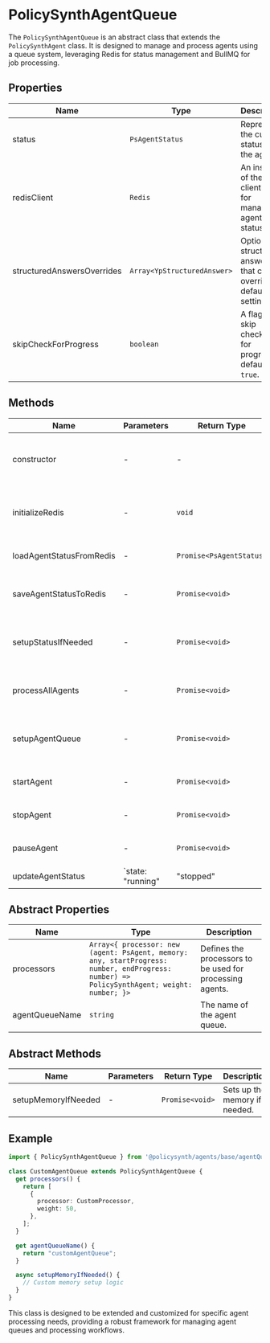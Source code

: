 # PolicySynthAgentQueue

The `PolicySynthAgentQueue` is an abstract class that extends the `PolicySynthAgent` class. It is designed to manage and process agents using a queue system, leveraging Redis for status management and BullMQ for job processing.

## Properties

| Name                      | Type                        | Description                                                                 |
|---------------------------|-----------------------------|-----------------------------------------------------------------------------|
| status                    | `PsAgentStatus`             | Represents the current status of the agent.                                 |
| redisClient               | `Redis`                     | An instance of the Redis client used for managing agent status.             |
| structuredAnswersOverrides| `Array<YpStructuredAnswer>` | Optional structured answers that can override default settings.             |
| skipCheckForProgress      | `boolean`                   | A flag to skip checking for progress, default is `true`.                    |

## Methods

| Name                        | Parameters                                                                 | Return Type         | Description                                                                 |
|-----------------------------|----------------------------------------------------------------------------|---------------------|-----------------------------------------------------------------------------|
| constructor                 | -                                                                          | -                   | Initializes the agent queue and sets up Redis connection.                   |
| initializeRedis             | -                                                                          | `void`              | Initializes the Redis client with appropriate configurations.               |
| loadAgentStatusFromRedis    | -                                                                          | `Promise<PsAgentStatus>` | Loads the agent's status from Redis.                                        |
| saveAgentStatusToRedis      | -                                                                          | `Promise<void>`     | Saves the current agent status to Redis.                                    |
| setupStatusIfNeeded         | -                                                                          | `Promise<void>`     | Sets up the agent status if it is not already initialized.                  |
| processAllAgents            | -                                                                          | `Promise<void>`     | Processes all agents using the defined processors.                          |
| setupAgentQueue             | -                                                                          | `Promise<void>`     | Sets up the worker and queue events for the agent queue.                    |
| startAgent                  | -                                                                          | `Promise<void>`     | Starts the agent processing.                                                |
| stopAgent                   | -                                                                          | `Promise<void>`     | Stops the agent processing.                                                 |
| pauseAgent                  | -                                                                          | `Promise<void>`     | Pauses the agent processing.                                                |
| updateAgentStatus           | `state: "running" | "stopped" | "paused" | "error"`, `message?: string` | `Promise<void>`     | Updates the agent's status and saves it to Redis.                           |

## Abstract Properties

| Name          | Type   | Description               |
|---------------|--------|---------------------------|
| processors    | `Array<{ processor: new (agent: PsAgent, memory: any, startProgress: number, endProgress: number) => PolicySynthAgent; weight: number; }>` | Defines the processors to be used for processing agents. |
| agentQueueName| `string` | The name of the agent queue. |

## Abstract Methods

| Name                  | Parameters | Return Type     | Description                             |
|-----------------------|------------|-----------------|-----------------------------------------|
| setupMemoryIfNeeded   | -          | `Promise<void>` | Sets up the memory if needed.           |

## Example

```typescript
import { PolicySynthAgentQueue } from '@policysynth/agents/base/agentQueue.js';

class CustomAgentQueue extends PolicySynthAgentQueue {
  get processors() {
    return [
      {
        processor: CustomProcessor,
        weight: 50,
      },
    ];
  }

  get agentQueueName() {
    return "customAgentQueue";
  }

  async setupMemoryIfNeeded() {
    // Custom memory setup logic
  }
}
```

This class is designed to be extended and customized for specific agent processing needs, providing a robust framework for managing agent queues and processing workflows.